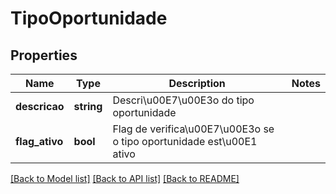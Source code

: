 # TipoOportunidade

## Properties
Name | Type | Description | Notes
------------ | ------------- | ------------- | -------------
**descricao** | **string** | Descri\u00E7\u00E3o do tipo oportunidade | 
**flag_ativo** | **bool** | Flag de verifica\u00E7\u00E3o se o tipo oportunidade est\u00E1 ativo | 

[[Back to Model list]](../README.md#documentation-for-models) [[Back to API list]](../README.md#documentation-for-api-endpoints) [[Back to README]](../README.md)


